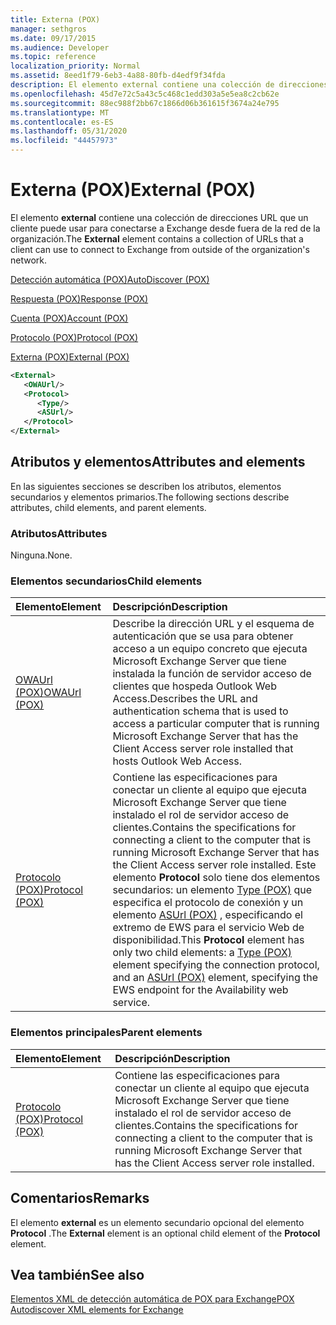 ```yaml
---
title: Externa (POX)
manager: sethgros
ms.date: 09/17/2015
ms.audience: Developer
ms.topic: reference
localization_priority: Normal
ms.assetid: 8eed1f79-6eb3-4a88-80fb-d4edf9f34fda
description: El elemento external contiene una colección de direcciones URL que un cliente puede usar para conectarse a Exchange desde fuera de la red de la organización.
ms.openlocfilehash: 45d7e72c5a43c5c468c1edd303a5e5ea8c2cb62e
ms.sourcegitcommit: 88ec988f2bb67c1866d06b361615f3674a24e795
ms.translationtype: MT
ms.contentlocale: es-ES
ms.lasthandoff: 05/31/2020
ms.locfileid: "44457973"
---
```

# <a name="external-pox"></a><span data-ttu-id="0dd21-103">Externa (POX)</span><span class="sxs-lookup"><span data-stu-id="0dd21-103">External (POX)</span></span>

<span data-ttu-id="0dd21-104">El elemento **external** contiene una colección de direcciones URL que un cliente puede usar para conectarse a Exchange desde fuera de la red de la organización.</span><span class="sxs-lookup"><span data-stu-id="0dd21-104">The **External** element contains a collection of URLs that a client can use to connect to Exchange from outside of the organization's network.</span></span> 
  
[<span data-ttu-id="0dd21-105">Detección automática (POX)</span><span class="sxs-lookup"><span data-stu-id="0dd21-105">AutoDiscover (POX)</span></span>](autodiscover-pox.md)
  
[<span data-ttu-id="0dd21-106">Respuesta (POX)</span><span class="sxs-lookup"><span data-stu-id="0dd21-106">Response (POX)</span></span>](response-pox.md)
  
[<span data-ttu-id="0dd21-107">Cuenta (POX)</span><span class="sxs-lookup"><span data-stu-id="0dd21-107">Account (POX)</span></span>](account-pox.md)
  
[<span data-ttu-id="0dd21-108">Protocolo (POX)</span><span class="sxs-lookup"><span data-stu-id="0dd21-108">Protocol (POX)</span></span>](protocol-pox.md)
  
[<span data-ttu-id="0dd21-109">Externa (POX)</span><span class="sxs-lookup"><span data-stu-id="0dd21-109">External (POX)</span></span>](external-pox.md)
  
```XML
<External>
   <OWAUrl/>
   <Protocol>
      <Type/>
      <ASUrl/>
   </Protocol>
</External>

```

## <a name="attributes-and-elements"></a><span data-ttu-id="0dd21-110">Atributos y elementos</span><span class="sxs-lookup"><span data-stu-id="0dd21-110">Attributes and elements</span></span>

<span data-ttu-id="0dd21-111">En las siguientes secciones se describen los atributos, elementos secundarios y elementos primarios.</span><span class="sxs-lookup"><span data-stu-id="0dd21-111">The following sections describe attributes, child elements, and parent elements.</span></span>
  
### <a name="attributes"></a><span data-ttu-id="0dd21-112">Atributos</span><span class="sxs-lookup"><span data-stu-id="0dd21-112">Attributes</span></span>

<span data-ttu-id="0dd21-113">Ninguna.</span><span class="sxs-lookup"><span data-stu-id="0dd21-113">None.</span></span>
  
### <a name="child-elements"></a><span data-ttu-id="0dd21-114">Elementos secundarios</span><span class="sxs-lookup"><span data-stu-id="0dd21-114">Child elements</span></span>

|<span data-ttu-id="0dd21-115">**Elemento**</span><span class="sxs-lookup"><span data-stu-id="0dd21-115">**Element**</span></span>|<span data-ttu-id="0dd21-116">**Descripción**</span><span class="sxs-lookup"><span data-stu-id="0dd21-116">**Description**</span></span>|
|:-----|:-----|
|[<span data-ttu-id="0dd21-117">OWAUrl (POX)</span><span class="sxs-lookup"><span data-stu-id="0dd21-117">OWAUrl (POX)</span></span>](owaurl-pox.md) <br/> |<span data-ttu-id="0dd21-118">Describe la dirección URL y el esquema de autenticación que se usa para obtener acceso a un equipo concreto que ejecuta Microsoft Exchange Server que tiene instalada la función de servidor acceso de clientes que hospeda Outlook Web Access.</span><span class="sxs-lookup"><span data-stu-id="0dd21-118">Describes the URL and authentication schema that is used to access a particular computer that is running Microsoft Exchange Server that has the Client Access server role installed that hosts Outlook Web Access.</span></span>  <br/> |
|[<span data-ttu-id="0dd21-119">Protocolo (POX)</span><span class="sxs-lookup"><span data-stu-id="0dd21-119">Protocol (POX)</span></span>](protocol-pox.md) <br/> |<span data-ttu-id="0dd21-120">Contiene las especificaciones para conectar un cliente al equipo que ejecuta Microsoft Exchange Server que tiene instalado el rol de servidor acceso de clientes.</span><span class="sxs-lookup"><span data-stu-id="0dd21-120">Contains the specifications for connecting a client to the computer that is running Microsoft Exchange Server that has the Client Access server role installed.</span></span> <span data-ttu-id="0dd21-121">Este elemento **Protocol** solo tiene dos elementos secundarios: un elemento [Type (POX)](type-pox.md) que especifica el protocolo de conexión y un elemento [ASUrl (POX)](asurl-pox.md) , especificando el extremo de EWS para el servicio Web de disponibilidad.</span><span class="sxs-lookup"><span data-stu-id="0dd21-121">This **Protocol** element has only two child elements: a [Type (POX)](type-pox.md) element specifying the connection protocol, and an [ASUrl (POX)](asurl-pox.md) element, specifying the EWS endpoint for the Availability web service.</span></span>  <br/> |
   
### <a name="parent-elements"></a><span data-ttu-id="0dd21-122">Elementos principales</span><span class="sxs-lookup"><span data-stu-id="0dd21-122">Parent elements</span></span>

|<span data-ttu-id="0dd21-123">**Elemento**</span><span class="sxs-lookup"><span data-stu-id="0dd21-123">**Element**</span></span>|<span data-ttu-id="0dd21-124">**Descripción**</span><span class="sxs-lookup"><span data-stu-id="0dd21-124">**Description**</span></span>|
|:-----|:-----|
|[<span data-ttu-id="0dd21-125">Protocolo (POX)</span><span class="sxs-lookup"><span data-stu-id="0dd21-125">Protocol (POX)</span></span>](protocol-pox.md) <br/> |<span data-ttu-id="0dd21-126">Contiene las especificaciones para conectar un cliente al equipo que ejecuta Microsoft Exchange Server que tiene instalado el rol de servidor acceso de clientes.</span><span class="sxs-lookup"><span data-stu-id="0dd21-126">Contains the specifications for connecting a client to the computer that is running Microsoft Exchange Server that has the Client Access server role installed.</span></span>  <br/> |
   
## <a name="remarks"></a><span data-ttu-id="0dd21-127">Comentarios</span><span class="sxs-lookup"><span data-stu-id="0dd21-127">Remarks</span></span>

<span data-ttu-id="0dd21-128">El elemento **external** es un elemento secundario opcional del elemento **Protocol** .</span><span class="sxs-lookup"><span data-stu-id="0dd21-128">The **External** element is an optional child element of the **Protocol** element.</span></span> 
  
## <a name="see-also"></a><span data-ttu-id="0dd21-129">Vea también</span><span class="sxs-lookup"><span data-stu-id="0dd21-129">See also</span></span>



[<span data-ttu-id="0dd21-130">Elementos XML de detección automática de POX para Exchange</span><span class="sxs-lookup"><span data-stu-id="0dd21-130">POX Autodiscover XML elements for Exchange</span></span>](pox-autodiscover-xml-elements-for-exchange.md)


